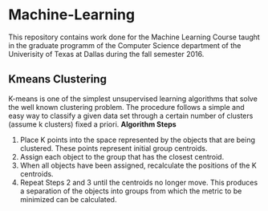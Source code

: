 # Machine-Learning
This repository contains work done for the Machine Learning Course taught in the graduate programm of the Computer Science department of the Univerisity of Texas at Dallas during the fall semester 2016.

## Kmeans Clustering
K-means is one of the simplest unsupervised learning algorithms that solve the well known clustering problem. The procedure follows a simple and easy way to classify a given data set through a certain number of clusters (assume k clusters) fixed a priori. 
**Algorithm Steps** 

1. Place K points into the space represented by the objects that are being clustered. These points represent initial group centroids.
2. Assign each object to the group that has the closest centroid.
3. When all objects have been assigned, recalculate the positions of the K centroids.
4. Repeat Steps 2 and 3 until the centroids no longer move. This produces a separation of the objects into groups from which the metric to be minimized can be calculated.

